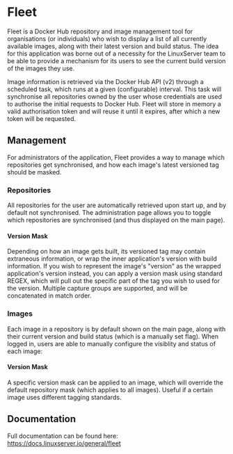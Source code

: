 # Fleet

Fleet is a Docker Hub repository and image management tool for organisations (or individuals) who wish to display a list of all currently available images, along with their latest version and build status. The idea for this application was borne out of a necessity for the LinuxServer team to be able to provide a mechanism for its users to see the current build version of the images they use.

Image information is retrieved via the Docker Hub API (v2) through a scheduled task, which runs at a given (configurable) interval. This task will synchronise all repositories owned by the user whose credentials are used to authorise the initial requests to Docker Hub. Fleet will store in memory a valid authorisation token and will reuse it until it expires, after which a new token will be requested.

## Management

For administrators of the application, Fleet provides a way to manage which repositories get synchronised, and how each image's latest versioned tag should be masked.

### Repositories

All repositories for the user are automatically retrieved upon start up, and by default not synchronised. The administration page allows you to toggle which repositories are synchronised (and thus displayed on the main page).

#### Version Mask

Depending on how an image gets built, its versioned tag may contain extraneous information, or wrap the inner application's version with build information. If you wish to represent the image's "version" as the wrapped application's version instead, you can apply a version mask using standard REGEX, which will pull out the specific part of the tag you wish to used for the version. Multiple capture groups are supported, and will be concatenated in match order.

### Images

Each image in a repository is by default shown on the main page, along with their current version and build status (which is a manually set flag). When logged in, users are able to manually configure the visiblity and status of each image:

#### Version Mask

A specific version mask can be applied to an image, which will override the default repository mask (which applies to all images). Useful if a certain image uses different tagging standards.

## Documentation

Full documentation can be found here: https://docs.linuxserver.io/general/fleet
